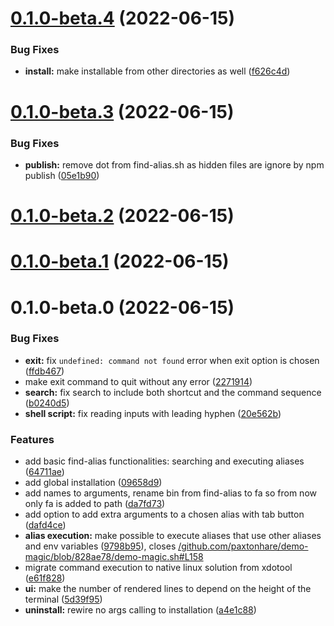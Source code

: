 

# [0.1.0-beta.4](https://github.com/blzsaa/find-alias/compare/0.1.0-beta.3...0.1.0-beta.4) (2022-06-15)


### Bug Fixes

* **install:** make installable from other directories as well ([f626c4d](https://github.com/blzsaa/find-alias/commit/f626c4d44a23aa3abeba3828c16e81c0cc4f9a92))

# [0.1.0-beta.3](https://github.com/blzsaa/find-alias/compare/0.1.0-beta.2...0.1.0-beta.3) (2022-06-15)


### Bug Fixes

* **publish:** remove dot from find-alias.sh as hidden files are ignore by npm publish ([05e1b90](https://github.com/blzsaa/find-alias/commit/05e1b909e69368e8324499210597ea0e1b039e23))

# [0.1.0-beta.2](https://github.com/blzsaa/find-alias/compare/0.1.0-beta.1...0.1.0-beta.2) (2022-06-15)

# [0.1.0-beta.1](https://github.com/blzsaa/find-alias/compare/0.1.0-beta.0...0.1.0-beta.1) (2022-06-15)

# 0.1.0-beta.0 (2022-06-15)


### Bug Fixes

* **exit:** fix `undefined: command not found` error when exit option is chosen ([ffdb467](https://github.com/blzsaa/find-alias/commit/ffdb4678c605cf4b77fdcd3337f0287ffcd2f70b))
* make exit command to quit without any error ([2271914](https://github.com/blzsaa/find-alias/commit/2271914ebb06f352dadc1123515d291a67f31c8b))
* **search:** fix search to include both shortcut and the command sequence ([b0240d5](https://github.com/blzsaa/find-alias/commit/b0240d5a9c65ba14e4cbc7815a770ef3ec4177cf))
* **shell script:** fix reading inputs with leading hyphen ([20e562b](https://github.com/blzsaa/find-alias/commit/20e562b2b5aae7751ab1765702d45334575d5f14))


### Features

* add basic find-alias functionalities: searching and executing aliases ([64711ae](https://github.com/blzsaa/find-alias/commit/64711ae1d84a3ae5162f525659cecc5800a9758d))
* add global installation ([09658d9](https://github.com/blzsaa/find-alias/commit/09658d90268f9fb6191b02508a0121f4e6f761e6))
* add names to arguments, rename bin from find-alias to fa so from now only fa is added to path ([da7fd73](https://github.com/blzsaa/find-alias/commit/da7fd73ec3c47b71e671ee6da32d15bb82343ee1))
* add option to add extra arguments to a chosen alias with tab button ([dafd4ce](https://github.com/blzsaa/find-alias/commit/dafd4ce2f3364878d8baff24d6873558d32e37bb))
* **alias execution:** make possible to execute aliases that use other aliases and env variables ([9798b95](https://github.com/blzsaa/find-alias/commit/9798b954f877e326ec5c91aeeaa300903195806a)), closes [/github.com/paxtonhare/demo-magic/blob/828ae78/demo-magic.sh#L158](https://github.com//github.com/paxtonhare/demo-magic/blob/828ae78/demo-magic.sh/issues/L158)
* migrate command execution to native linux solution from xdotool ([e61f828](https://github.com/blzsaa/find-alias/commit/e61f82839304268fdfabd15046a57b25cefe1cee))
* **ui:** make the number of rendered lines to depend on the height of the terminal ([5d39f95](https://github.com/blzsaa/find-alias/commit/5d39f95cd95d5cf44337369be386291af2beb072))
* **uninstall:** rewire no args calling to installation ([a4e1c88](https://github.com/blzsaa/find-alias/commit/a4e1c88e0001ecc2e8d04ab4c618bbca295c5dbc))